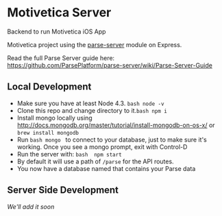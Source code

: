 # Motivetica Server

Backend to run Motivetica iOS App

Motivetica project using the [parse-server](https://github.com/ParsePlatform/parse-server) module on Express.

Read the full Parse Server guide here: https://github.com/ParsePlatform/parse-server/wiki/Parse-Server-Guide

## Local Development

* Make sure you have at least Node 4.3. ```bash node -v```
* Clone this repo and change directory to it.```bash npm i```
* Install mongo locally using http://docs.mongodb.org/master/tutorial/install-mongodb-on-os-x/ or `brew install mongodb`
* Run ```bash mongo ``` to connect to your database, just to make sure it's working. Once you see a mongo prompt, exit with Control-D
* Run the server with: ```bash  npm start ```
* By default it will use a path of `/parse` for the API routes.
* You now have a database named that contains your Parse data

## Server Side Development

_We'll add it soon_
